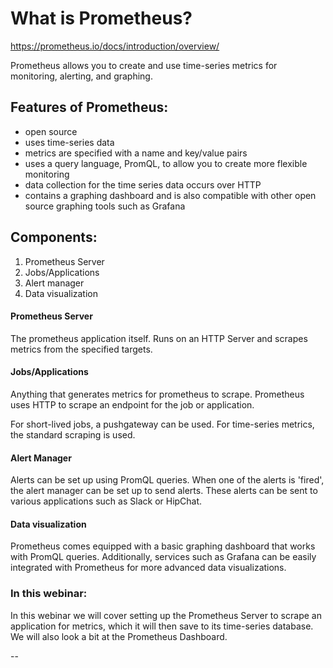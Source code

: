 What is Prometheus?
===================

https://prometheus.io/docs/introduction/overview/

Prometheus allows you to create and use time-series metrics for monitoring, alerting, and graphing.


## Features of Prometheus:

- open source
- uses time-series data
- metrics are specified with a name and key/value pairs
- uses a query language, PromQL, to allow you to create more flexible monitoring 
- data collection for the time series data occurs over HTTP
- contains a graphing dashboard and is also compatible with other open source graphing tools such as Grafana




## Components:
1. Prometheus Server
2. Jobs/Applications
3. Alert manager
4. Data visualization 


#### Prometheus Server
The prometheus application itself. Runs on an HTTP Server and scrapes metrics from the specified targets.

#### Jobs/Applications
Anything that generates metrics for prometheus to scrape. Prometheus uses HTTP to scrape an endpoint for the job or application. 

For short-lived jobs, a pushgateway can be used. For time-series metrics, the standard scraping is used. 

#### Alert Manager
Alerts can be set up using PromQL queries. When one of the alerts is 'fired', the alert manager can be set up to send alerts. These alerts can be sent to various applications such as Slack or HipChat.

#### Data visualization
Prometheus comes equipped with a basic graphing dashboard that works with PromQL queries. Additionally, services such as Grafana can be easily integrated with Prometheus for more advanced data visualizations. 



### In this webinar:
In this webinar we will cover setting up the Prometheus Server to scrape an application for metrics, which it will then save to its time-series database. We will also look a bit at the Prometheus Dashboard. 



























--
